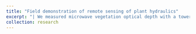 ```yaml
---
title: "Field demonstration of remote sensing of plant hydraulics"
excerpt: "| We measured microwave vegetation optical depth with a tower-mounted radiometer at Harvard Forest, while also measuring plant water potential within the radiometer field of view. | ![At Harvard Forest, leaf water potential and VOD display similarly shaped diurnal cycles.](/images/hf_diurnal.png') |"
collection: research
---
```

